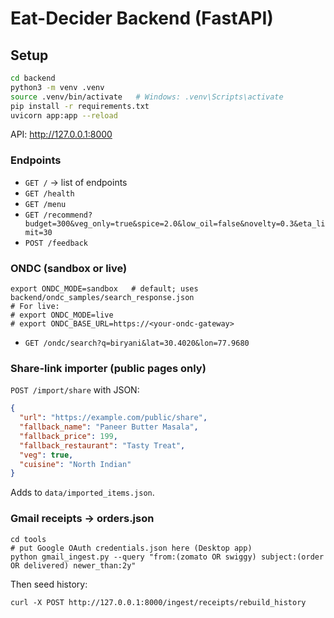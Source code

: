 # Eat-Decider Backend (FastAPI)

## Setup
```bash
cd backend
python3 -m venv .venv
source .venv/bin/activate   # Windows: .venv\Scripts\activate
pip install -r requirements.txt
uvicorn app:app --reload
```
API: http://127.0.0.1:8000

### Endpoints
- `GET /` → list of endpoints
- `GET /health`
- `GET /menu`
- `GET /recommend?budget=300&veg_only=true&spice=2.0&low_oil=false&novelty=0.3&eta_limit=30`
- `POST /feedback`

### ONDC (sandbox or live)
```
export ONDC_MODE=sandbox   # default; uses backend/ondc_samples/search_response.json
# For live:
# export ONDC_MODE=live
# export ONDC_BASE_URL=https://<your-ondc-gateway>
```
- `GET /ondc/search?q=biryani&lat=30.4020&lon=77.9680`

### Share-link importer (public pages only)
`POST /import/share` with JSON:
```json
{
  "url": "https://example.com/public/share",
  "fallback_name": "Paneer Butter Masala",
  "fallback_price": 199,
  "fallback_restaurant": "Tasty Treat",
  "veg": true,
  "cuisine": "North Indian"
}
```
Adds to `data/imported_items.json`.

### Gmail receipts → orders.json
```
cd tools
# put Google OAuth credentials.json here (Desktop app)
python gmail_ingest.py --query "from:(zomato OR swiggy) subject:(order OR delivered) newer_than:2y"
```
Then seed history:
```
curl -X POST http://127.0.0.1:8000/ingest/receipts/rebuild_history
```

